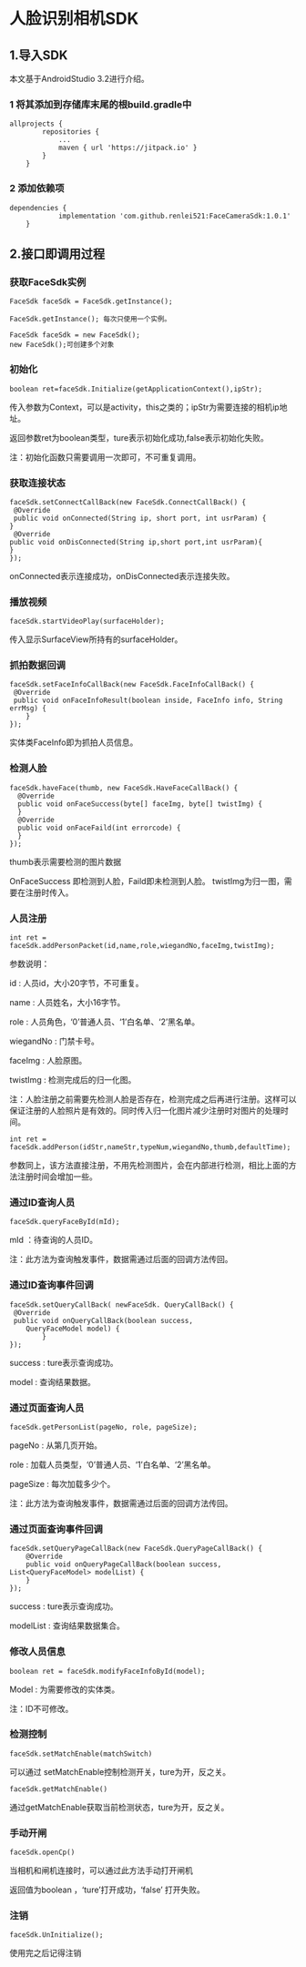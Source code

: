 # 人脸识别相机SDK

## 1.导入SDK
本文基于AndroidStudio 3.2进行介绍。

### 1 将其添加到存储库末尾的根build.gradle中
~~~
allprojects {
		repositories {
			...
			maven { url 'https://jitpack.io' }
		}
	}
~~~
### 2 添加依赖项
~~~
dependencies {
	        implementation 'com.github.renlei521:FaceCameraSdk:1.0.1'
	}
~~~
## 2.接口即调用过程

### 获取FaceSdk实例
~~~
FaceSdk faceSdk = FaceSdk.getInstance();

FaceSdk.getInstance(); 每次只使用一个实例。

FaceSdk faceSdk = new FaceSdk();
new FaceSdk();可创建多个对象
~~~
### 初始化
~~~
boolean ret=faceSdk.Initialize(getApplicationContext(),ipStr);
~~~

传入参数为Context，可以是activity，this之类的；ipStr为需要连接的相机ip地
址。

返回参数ret为boolean类型，ture表示初始化成功,false表示初始化失败。

注：初始化函数只需要调用一次即可，不可重复调用。


### 获取连接状态
~~~
faceSdk.setConnectCallBack(new FaceSdk.ConnectCallBack() {
 @Override
 public void onConnected(String ip, short port, int usrParam) {
}
 @Override
public void onDisConnected(String ip,short port,int usrParam){
}
});
~~~
onConnected表示连接成功，onDisConnected表示连接失败。

### 播放视频
~~~
faceSdk.startVideoPlay(surfaceHolder);
~~~

传入显示SurfaceView所持有的surfaceHolder。

### 抓拍数据回调
~~~
faceSdk.setFaceInfoCallBack(new FaceSdk.FaceInfoCallBack() {
 @Override
 public void onFaceInfoResult(boolean inside, FaceInfo info, String errMsg) {     
    }
});
~~~
实体类FaceInfo即为抓拍人员信息。

### 检测人脸
~~~
faceSdk.haveFace(thumb, new FaceSdk.HaveFaceCallBack() {
  @Override
  public void onFaceSuccess(byte[] faceImg, byte[] twistImg) {
  }
  @Override
  public void onFaceFaild(int errorcode) {
  }
});
~~~
thumb表示需要检测的图片数据

OnFaceSuccess 即检测到人脸，Faild即未检测到人脸。
twistImg为归一图，需要在注册时传入。

### 人员注册
~~~
int ret = faceSdk.addPersonPacket(id,name,role,wiegandNo,faceImg,twistImg);
~~~

参数说明：

id : 人员id，大小20字节，不可重复。

name : 人员姓名，大小16字节。

role : 人员角色，‘0’普通人员、‘1’白名单、‘2’黑名单。

wiegandNo : 门禁卡号。

faceImg : 人脸原图。

twistImg : 检测完成后的归一化图。

注：人脸注册之前需要先检测人脸是否存在，检测完成之后再进行注册。这样可以保证注册的人脸照片是有效的。同时传入归一化图片减少注册时对图片的处理时间。

~~~
int ret = faceSdk.addPerson(idStr,nameStr,typeNum,wiegandNo,thumb,defaultTime);
~~~

参数同上，该方法直接注册，不用先检测图片，会在内部进行检测，相比上面的方法注册时间会增加一些。

### 通过ID查询人员

~~~
faceSdk.queryFaceById(mId);
~~~

mId ：待查询的人员ID。

注：此方法为查询触发事件，数据需通过后面的回调方法传回。

### 通过ID查询事件回调
~~~
faceSdk.setQueryCallBack( newFaceSdk. QueryCallBack() {
 @Override
 public void onQueryCallBack(boolean success, 
	QueryFaceModel model) {
    	}
});
~~~
success : ture表示查询成功。

model : 查询结果数据。

### 通过页面查询人员
~~~
faceSdk.getPersonList(pageNo, role, pageSize);
~~~
pageNo : 从第几页开始。

role : 加载人员类型，‘0’普通人员、‘1’白名单、‘2’黑名单。

pageSize : 每次加载多少个。

注：此方法为查询触发事件，数据需通过后面的回调方法传回。

### 通过页面查询事件回调
~~~
faceSdk.setQueryPageCallBack(new FaceSdk.QueryPageCallBack() {
    @Override
    public void onQueryPageCallBack(boolean success, List<QueryFaceModel> modelList) {
    }
});
~~~
success : ture表示查询成功。

modelList : 查询结果数据集合。

### 修改人员信息
~~~
boolean ret = faceSdk.modifyFaceInfoById(model);
~~~
Model : 为需要修改的实体类。

注：ID不可修改。
### 检测控制
~~~
faceSdk.setMatchEnable(matchSwitch)
~~~
可以通过 setMatchEnable控制检测开关，ture为开，反之关。
~~~
faceSdk.getMatchEnable()
~~~
通过getMatchEnable获取当前检测状态，ture为开，反之关。

### 手动开闸
~~~
faceSdk.openCp()
~~~
当相机和闸机连接时，可以通过此方法手动打开闸机

返回值为boolean ，‘ture’打开成功，‘false’ 打开失败。

### 注销
~~~
faceSdk.UnInitialize();
~~~
使用完之后记得注销
